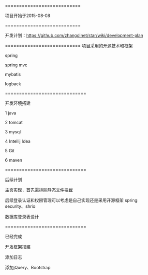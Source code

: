 ===========================

项目开始于2015-08-08

===========================

开发计划：https://github.com/zhangdinet/star/wiki/development-plan

===========================
项目采用的开源技术和框架

spring

spring mvc

mybatis

logback

=============================

开发环境搭建

1 java

2 tomcat

3 mysql

4 Intellij Idea

5 Git

6 maven

=============================

后续计划

主页实现，首先需排除静态文件拦截

后续登录认证和权限管理可以考虑是自己实现还是采用开源框架 spring security、shrio

数据库登录表设计

=============================

已经完成

开发框架搭建

添加日志

添加jQuery、Bootstrap

